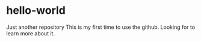 # hello-world
Just another repository
This is my first time to use the github.  Looking for to learn more about it.
